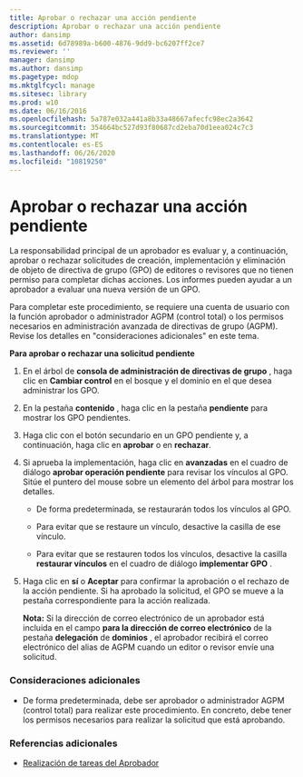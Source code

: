 ```yaml
---
title: Aprobar o rechazar una acción pendiente
description: Aprobar o rechazar una acción pendiente
author: dansimp
ms.assetid: 6d78989a-b600-4876-9dd9-bc6207ff2ce7
ms.reviewer: ''
manager: dansimp
ms.author: dansimp
ms.pagetype: mdop
ms.mktglfcycl: manage
ms.sitesec: library
ms.prod: w10
ms.date: 06/16/2016
ms.openlocfilehash: 5a787e032a441a8b33a48667afecfc98ec2a3642
ms.sourcegitcommit: 354664bc527d93f80687cd2eba70d1eea024c7c3
ms.translationtype: MT
ms.contentlocale: es-ES
ms.lasthandoff: 06/26/2020
ms.locfileid: "10819250"
---
```

# Aprobar o rechazar una acción pendiente


La responsabilidad principal de un aprobador es evaluar y, a continuación, aprobar o rechazar solicitudes de creación, implementación y eliminación de objeto de directiva de grupo (GPO) de editores o revisores que no tienen permiso para completar dichas acciones. Los informes pueden ayudar a un aprobador a evaluar una nueva versión de un GPO.

Para completar este procedimiento, se requiere una cuenta de usuario con la función aprobador o administrador AGPM (control total) o los permisos necesarios en administración avanzada de directivas de grupo (AGPM). Revise los detalles en "consideraciones adicionales" en este tema.

**Para aprobar o rechazar una solicitud pendiente**

1.  En el árbol de **consola de administración de directivas de grupo** , haga clic en **Cambiar control** en el bosque y el dominio en el que desea administrar los GPO.

2.  En la pestaña **contenido** , haga clic en la pestaña **pendiente** para mostrar los GPO pendientes.

3.  Haga clic con el botón secundario en un GPO pendiente y, a continuación, haga clic en **aprobar** o en **rechazar**.

4.  Si aprueba la implementación, haga clic en **avanzadas** en el cuadro de diálogo **aprobar operación pendiente** para revisar los vínculos al GPO. Sitúe el puntero del mouse sobre un elemento del árbol para mostrar los detalles.

    -   De forma predeterminada, se restaurarán todos los vínculos al GPO.

    -   Para evitar que se restaure un vínculo, desactive la casilla de ese vínculo.

    -   Para evitar que se restauren todos los vínculos, desactive la casilla **restaurar vínculos** en el cuadro de diálogo **implementar GPO** .

5.  Haga clic en **sí** o **Aceptar** para confirmar la aprobación o el rechazo de la acción pendiente. Si ha aprobado la solicitud, el GPO se mueve a la pestaña correspondiente para la acción realizada.

    **Nota:**  Si la dirección de correo electrónico de un aprobador está incluida en el campo **para la dirección de correo electrónico** de la pestaña **delegación** de **dominios** , el aprobador recibirá el correo electrónico del alias de AGPM cuando un editor o revisor envíe una solicitud.

     

### Consideraciones adicionales

-   De forma predeterminada, debe ser aprobador o administrador AGPM (control total) para realizar este procedimiento. En concreto, debe tener los permisos necesarios para realizar la solicitud que está aprobando.

### Referencias adicionales

-   [Realización de tareas del Aprobador](performing-approver-tasks-agpm30ops.md)

 

 





